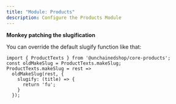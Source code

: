 ```yaml
---
title: "Module: Products"
description: Configure the Products Module
---
```


**Monkey patching the slugification**

You can override the default slugify function like that:

```
import { ProductTexts } from '@unchainedshop/core-products';
const oldMakeSlug = ProductTexts.makeSlug;
ProductTexts.makeSlug = rest =>
  oldMakeSlug(rest, {
    slugify: (title) => {
      return 'fu';
    }
  });
```
